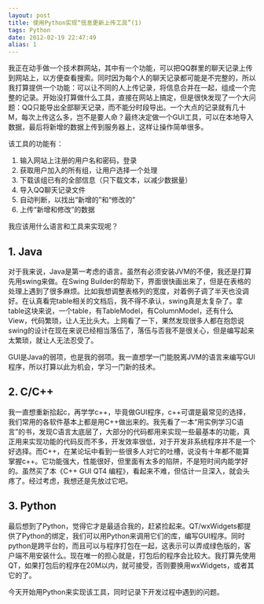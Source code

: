 ```yaml
---
layout: post
title: 使用Python实现“信息更新上传工具”(1)
tags: Python
date: 2012-02-19 22:47:49
alias: 1
---
```


我正在动手做一个技术群网站，其中有一个功能，可以把QQ群里的聊天记录上传到网站上，以方便查看搜索。同时因为每个人的聊天记录都可能是不完整的，所以我打算提供一个功能：可以让不同的人上传记录，将信息合并在一起，组成一个完整的记录。开始没打算做什么工具，直接在网站上搞定，但是很快发现了一个大问题：QQ只能导出全部聊天记录，而不能分时段导出。一个大点的记录就有几十M，每次上传这么多，岂不是要人命？最终决定做一个GUI工具，可以在本地导入数据，最后将新增的数据上传到服务器上，这样让操作简单很多。

该工具的功能有：

1.  输入网站上注册的用户名和密码，登录
2.  获取用户加入的所有组，让用户选择一个处理
3.  下载该组已有的全部信息（只下载文本，以减少数据量）
4.  导入QQ聊天记录文件
5.  自动判断，以找出“新增的”和“修改的”
6.  上传“新增和修改”的数据

我应该用什么语言和工具来实现呢？

## 1. Java

<p>对于我来说，Java是第一考虑的语言。虽然有必须安装JVM的不便，我还是打算先用swing来做。在Swing Builder的帮助下，界面很快画出来了，但是在表格的处理上遇到了很多麻烦。比如我想调整表格列的宽度，对着例子调了半天也没调好。在认真看完table相关的文档后，我不得不承认，swing真是太复杂了。拿table这块来说，一个table，有TableModel，有ColumnModel，还有什么View，代码繁琐，让人无比头大。上网看了一下，果然发现很多人都在抱怨说swing的设计在现在来说已经相当落伍了，落伍与否我不是很关心，但是编写起来太繁琐，就让人无法忍受了。

</p>

GUI是Java的弱项，也是我的弱项。我一直想学一门能脱离JVM的语言来编写GUI程序，所以打算以此为机会，学习一门新的技术。

## 2. C/C++

我一直想重新拾起c，再学学c++，毕竟做GUI程序，c++可谓是最常见的选择，我们常用的各软件基本上都是用C++做出来的。我先看了一本“用实例学习C语言”的书，发现C语言太底层了，大部分的代码都用来实现一些最基本的功能，真正用来实现功能的代码反而不多，开发效率很低，对于开发非系统程序并不是一个好选择。而C++，在某论坛中看到一些很多人对它的吐槽，说没有十年都不能算掌握c++。它功能强大，性能很好，但里面有太多的陷阱，不是短时间内能学好的。虽然买了本《C++ GUI QT4 编程》，看起来不难，但估计一旦深入，就会头疼了。经过考虑，我想还是先放过它吧。

## 3. Python

<p>最后想到了Python，觉得它才是最适合我的，赶紧捡起来。QT/wxWidgets都提供了Python的绑定，我们可以用Python来调用它们的库，编写GUI程序。同时python是跨平台的，而且可以与程序打包在一起，这表示可以弄成绿色版的，客户端不用安装什么。现在唯一的担心就是，打包后的程序会比较大。我打算先使用QT，如果打包后的程序在20M以内，就可接受，否则要换用wxWidgets，或者其它的了。

今天开始用Python来实现该工具，同时记录下开发过程中遇到的问题。
</p>

